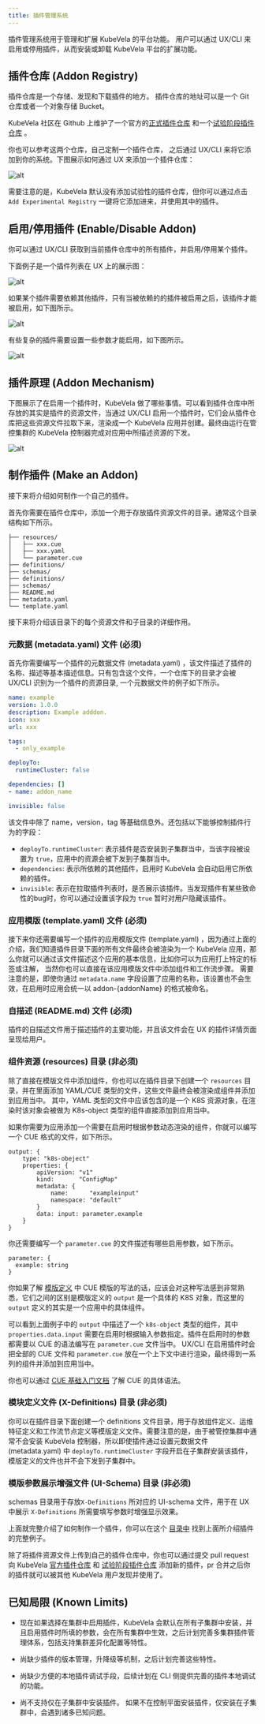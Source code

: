 ```yaml
---
title: 插件管理系统
---
```


插件管理系统用于管理和扩展 KubeVela 的平台功能。
用户可以通过 UX/CLI 来启用或停用插件，从而安装或卸载 KubeVela 平台的扩展功能。

## 插件仓库 (Addon Registry)

插件仓库是一个存储、发现和下载插件的地方。 插件仓库的地址可以是一个 Git 仓库或者一个对象存储 Bucket。

KubeVela 社区在 Github 上维护了一个官方的[正式插件仓库](https://github.com/oam-dev/catalog/tree/master/addons) 和一个[试验阶段插件仓库](https://github.com/oam-dev/catalog/tree/master/experimental) 。

你也可以参考这两个仓库，自己定制一个插件仓库， 之后通过 UX/CLI 来将它添加到你的系统。下图展示如何通过 UX 来添加一个插件仓库：

![alt](../../resources/addon-registry.jpg)

需要注意的是，KubeVela 默认没有添加试验性的插件仓库，但你可以通过点击 `Add Experimental Registry` 一键将它添加进来，并使用其中的插件。

## 启用/停用插件 (Enable/Disable Addon)

你可以通过 UX/CLI 获取到当前插件仓库中的所有插件，并启用/停用某个插件。

下面例子是一个插件列表在 UX 上的展示图：

![alt](../../resources/addon.jpg)

如果某个插件需要依赖其他插件，只有当被依赖的的插件被启用之后，该插件才能被启用，如下图所示。

![alt](../../resources/addon-dependency.jpg)

有些复杂的插件需要设置一些参数才能启用，如下图所示。

![alt](../../resources/addon-parameter.jpg)

## 插件原理 (Addon Mechanism)

下图展示了在启用一个插件时，KubeVela 做了哪些事情。可以看到插件仓库中所存放的其实是插件的资源文件，当通过 UX/CLI 启用一个插件时，它们会从插件仓库把这些资源文件拉取下来，渲染成一个 KubeVela 应用并创建。最终由运行在管控集群的 KubeVela 控制器完成对应用中所描述资源的下发。

![alt](../../resources/addon-mechanism.jpg)

## 制作插件 (Make an Addon)

接下来将介绍如何制作一个自己的插件。

首先你需要在插件仓库中，添加一个用于存放插件资源文件的目录。通常这个目录结构如下所示。

```shell
├── resources/
│   ├── xxx.cue
│   ├── xxx.yaml
│   └── parameter.cue
├── definitions/
├── schemas/
├── definitions/
├── schemas/
├── README.md
├── metadata.yaml
└── template.yaml
```

接下来将介绍该目录下的每个资源文件和子目录的详细作用。

### 元数据 (metadata.yaml) 文件 (必须)

首先你需要编写一个插件的元数据文件 (metadata.yaml) ，该文件描述了插件的名称、描述等基本描述信息。只有包含这个文件，一个仓库下的目录才会被 UX/CLI 识别为一个插件的资源目录, 一个元数据文件的例子如下所示。

```yaml
name: example
version: 1.0.0
description: Example adddon.
icon: xxx
url: xxx

tags:
  - only_example

deployTo:
  runtimeCluster: false

dependencies: []
- name: addon_name

invisible: false
```

该文件中除了 name，version，tag 等基础信息外。还包括以下能够控制插件行为的字段：

- `deployTo.runtimeCluster`: 表示插件是否安装到子集群当中，当该字段被设置为 `true`，应用中的资源会被下发到子集群当中。
- `dependencies`: 表示所依赖的其他插件，启用时 KubeVela 会自动启用它所依赖的插件。
- `invisible`: 表示在拉取插件列表时，是否展示该插件。当发现插件有某些致命性的bug时，你可以通过设置该字段为 `true` 暂时对用户隐藏该插件。

### 应用模版 (template.yaml) 文件 (必须)

接下来你还需要编写一个插件的应用模版文件 (template.yaml) ，因为通过上面的介绍，我们知道插件目录下面的所有文件最终会被渲染为一个 KubeVela 应用，那么你就可以通过该文件描述这个应用的基本信息，比如你可以为应用打上特定的标签或注解， 当然你也可以直接在该应用模版文件中添加组件和工作流步骤。
需要注意的是，即使你通过 `metadata.name` 字段设置了应用的名称，该设置也不会生效，在启用时应用会统一以 addon-{addonName} 的格式被命名。

### 自描述  (README.md) 文件 (必须)

插件的自描述文件用于描述插件的主要功能，并且该文件会在 UX 的插件详情页面呈现给用户。

### 组件资源 (resources) 目录 (非必须)

除了直接在模版文件中添加组件，你也可以在插件目录下创建一个 `resources` 目录，并在里面添加 YAML/CUE 类型的文件，这些文件最终会被渲染成组件并添加到应用当中。
其中，YAML 类型的文件中应该包含的是一个 K8S 资源对象，在渲染时该对象会被做为 K8s-object 类型的组件直接添加到应用当中。 

如果你需要为应用添加一个需要在启用时根据参数动态渲染的组件，你就可以编写一个 CUE 格式的文件，如下所示。

```cue
output: {
	type: "k8s-obeject"
	properties: {
		apiVersion: "v1"
		kind:       "ConfigMap"
		metadata: {
			name:      "exampleinput"
			namespace: "default"
		}
		data: input: parameter.example
	}
}
```

你还需要编写一个 `parameter.cue` 的文件描述有哪些启用参数，如下所示。

```cue
parameter: {
  example: string
}
```

你如果了解 [模版定义](../oam/x-definition) 中 CUE 模版的写法的话，应该会对这种写法感到非常熟悉，它们之间的区别是模版定义的 `output` 是一个具体的 K8S 对象，而这里的 `output` 定义的其实是一个应用中的具体组件。

可以看到上面例子中的 `output` 中描述了一个 `k8s-object` 类型的组件，其中 `properties.data.input` 需要在启用时根据输入参数指定。插件在启用时的参数都需要以 CUE 的语法编写在 `parameter.cue` 文件当中。 UX/CLI 在启用插件时会把全部的 CUE 文件和 `parameter.cue` 放在一个上下文中进行渲染，最终得到一系列的组件并添加到应用当中。

你也可以通过 [CUE 基础入门文档](../cue/basic) 了解 CUE 的具体语法。 

### 模块定义文件 (X-Definitions) 目录 (非必须)

你可以在插件目录下面创建一个 definitions 文件目录，用于存放组件定义、运维特征定义和工作流节点定义等模版定义文件。需要注意的是，由于被管控集群中通常不会安装 KubeVela 控制器，所以即使插件通过设置元数据文件 (metadata.yaml) 中 `deployTo.runtimeCluster` 字段开启在子集群安装该插件，模版定义的文件也并不会下发到子集群中。

### 模版参数展示增强文件 (UI-Schema) 目录 (非必须)

schemas 目录用于存放`X-Definitions` 所对应的 UI-schema 文件，用于在 UX 中展示 `X-Definitions` 所需要填写参数时增强显示效果。

上面就完整介绍了如何制作一个插件，你可以在这个 [目录中](https://github.com/oam-dev/catalog/tree/master/experimental/addons/example) 找到上面所介绍插件的完整例子。

除了将插件资源文件上传到自己的插件仓库中，你也可以通过提交 pull request 向 KubeVela [官方插件仓库](https://github.com/oam-dev/catalog/tree/master/addons) 和 [试验阶段插件仓库](https://github.com/oam-dev/catalog/tree/master/experimental/addons) 添加新的插件，pr 合并之后你的插件就可以被其他 KubeVela 用户发现并使用了。

## 已知局限 (Known Limits)

- 现在如果选择在集群中启用插件，KubeVela 会默认在所有子集群中安装，并且启用插件时所填的参数，会在所有集群中生效，之后计划完善多集群插件管理体系，包括支持集群差异化配置等特性。

- 尚缺少插件的版本管理，升降级等机制，之后计划完善这些特性。

- 尚缺少方便的本地插件调试手段，后续计划在 CLI 侧提供完善的插件本地调试的功能。

- 尚不支持仅在子集群中安装插件。 如果不在控制平面安装插件，仅安装在子集群中，会遇到诸多已知问题。